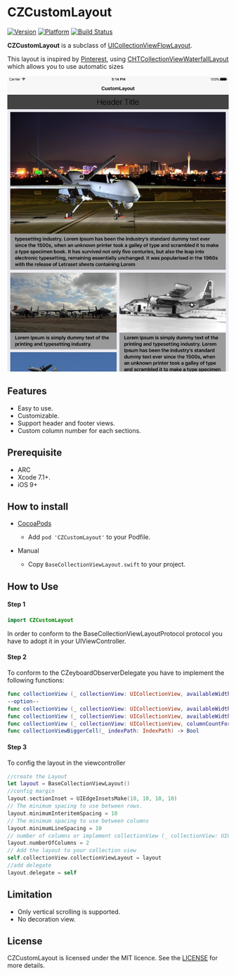 CZCustomLayout
=============
[![Version](https://cocoapod-badges.herokuapp.com/v/CZCustomLayout/badge.png)](http://cocoadocs.org/docsets/CZSecurityTouchID_swift)
[![Platform](https://cocoapod-badges.herokuapp.com/p/CZCustomLayout/badge.png)](http://cocoadocs.org/docsets/CZSecurityTouchID_swift)
[![Build Status](https://travis-ci.org/edwinps/CZCustomLayout.svg?branch=develop)](https://travis-ci.org/edwinps/CZCustomLayout)

**CZCustomLayout** is a subclass of [UICollectionViewFlowLayout].

This layout is inspired by [Pinterest], using [CHTCollectionViewWaterfallLayout] which allows you to use automatic sizes

![](doc/screen.png)

Features
--------
* Easy to use.
* Customizable.
* Support header and footer views.
* Custom column number for each sections.

Prerequisite
------------
* ARC
* Xcode 7.1+.
* iOS 9+

How to install
--------------
* [CocoaPods]  
  - Add `pod 'CZCustomLayout'` to your Podfile.

* Manual  
  - Copy `BaseCollectionViewLayout.swift` to your project.

How to Use
----------

#### Step 1
```swift
import CZCustomLayout
```
In order to conform to the BaseCollectionViewLayoutProtocol protocol you have to adopt it in your UIViewController.

#### Step 2
To conform to the CZeyboardObserverDelegate you have to implement the following functions:

```swift
func collectionView (_ collectionView: UICollectionView, availableWidth: CGFloat, heightForItemAtIndexPath indexPath: IndexPath) -> CGFloat
--option--
func collectionView (_ collectionView: UICollectionView, availableWidth: CGFloat, heightForHeaderInSection section: Int) -> CGFloat
func collectionView (_ collectionView: UICollectionView, availableWidth: CGFloat, heightForFooterInSection section: Int) -> CGFloat
func collectionView (_ collectionView: UICollectionView, columnCountForSection section: Int) -> Int
func collectionViewBiggerCell(_ indexPath: IndexPath) -> Bool

```

#### Step 3
To config the layout in the viewcontroller

```swift
//create the Layout
let layout = BaseCollectionViewLayout()
//config margin
layout.sectionInset = UIEdgeInsetsMake(10, 10, 10, 10)
// The minimum spacing to use between rows.
layout.minimumInteritemSpacing = 10
// The minimum spacing to use between columns
layout.minimumLineSpacing = 10
// number of columns or implement collectionView (_ collectionView: UICollectionView, columnCountForSection section: Int) 
layout.numberOfColumns = 2
// Add the layout to your collection view
self.collectionView.collectionViewLayout = layout
//add delegate
layout.delegate = self

```

Limitation
----------
* Only vertical scrolling is supported.
* No decoration view.


## License
CZCustomLayout is licensed under the MIT licence. See the [LICENSE](https://github.com/edwinps/CZCustomLayout/blob/master/LICENSE.md) for more details.

[UICollectionViewLayout]: http://developer.apple.com/library/ios/#documentation/uikit/reference/UICollectionViewLayout_class/Reference/Reference.html
[UICollectionViewFlowLayout]: https://developer.apple.com/library/ios/documentation/uikit/reference/UICollectionViewFlowLayout_class/Reference/Reference.html
[CHTCollectionViewWaterfallLayout]: https://github.com/chiahsien/CHTCollectionViewWaterfallLayout
[Pinterest]: http://pinterest.com/
[CocoaPods]: http://cocoapods.org/
[Carthage]: https://github.com/Carthage/Carthage